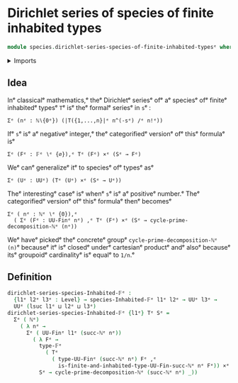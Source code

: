 # Dirichlet series of species of finite inhabited types

```agda
module species.dirichlet-series-species-of-finite-inhabited-typesᵉ where
```

<details><summary>Imports</summary>

```agda
open import elementary-number-theory.natural-numbersᵉ

open import foundation.cartesian-product-typesᵉ
open import foundation.dependent-pair-typesᵉ
open import foundation.universe-levelsᵉ

open import species.species-of-finite-inhabited-typesᵉ

open import univalent-combinatorics.cycle-prime-decomposition-natural-numbersᵉ
open import univalent-combinatorics.finite-typesᵉ
open import univalent-combinatorics.inhabited-finite-typesᵉ
```

</details>

## Idea

Inᵉ classicalᵉ mathematics,ᵉ theᵉ Dirichletᵉ seriesᵉ ofᵉ aᵉ speciesᵉ ofᵉ finiteᵉ inhabitedᵉ
typesᵉ `T`ᵉ isᵉ theᵉ formalᵉ seriesᵉ in `s`ᵉ :

```text
Σᵉ (nᵉ : ℕ∖{0ᵉ}) (|T({1,...,n}|ᵉ n^(-sᵉ) /ᵉ n!ᵉ))
```

Ifᵉ `s`ᵉ isᵉ aᵉ negativeᵉ integer,ᵉ theᵉ categorifiedᵉ versionᵉ ofᵉ thisᵉ formulaᵉ isᵉ

```text
Σᵉ (Fᵉ : 𝔽ᵉ ∖ᵉ {∅}),ᵉ Tᵉ (Fᵉ) ×ᵉ (Sᵉ → Fᵉ)
```

Weᵉ canᵉ generalizeᵉ itᵉ to speciesᵉ ofᵉ typesᵉ asᵉ

```text
Σᵉ (Uᵉ : UUᵉ) (Tᵉ (Uᵉ) ×ᵉ (Sᵉ → Uᵉ))
```

Theᵉ interestingᵉ caseᵉ isᵉ whenᵉ `s`ᵉ isᵉ aᵉ positiveᵉ number.ᵉ Theᵉ categorifiedᵉ versionᵉ
ofᵉ thisᵉ formulaᵉ thenᵉ becomesᵉ

```text
Σᵉ ( nᵉ : ℕᵉ ∖ᵉ {0}),ᵉ
  ( Σᵉ (Fᵉ : UU-Finᵉ nᵉ) ,ᵉ Tᵉ (Fᵉ) ×ᵉ (Sᵉ → cycle-prime-decomposition-ℕᵉ (nᵉ))
```

Weᵉ haveᵉ pickedᵉ theᵉ concreteᵉ groupᵉ `cycle-prime-decomposition-ℕᵉ (n)`ᵉ becauseᵉ itᵉ
isᵉ closedᵉ underᵉ cartesianᵉ productᵉ andᵉ alsoᵉ becauseᵉ itsᵉ groupoidᵉ cardinalityᵉ isᵉ
equalᵉ to `1/n`.ᵉ

## Definition

```agda
dirichlet-series-species-Inhabited-𝔽ᵉ :
  {l1ᵉ l2ᵉ l3ᵉ : Level} → species-Inhabited-𝔽ᵉ l1ᵉ l2ᵉ → UUᵉ l3ᵉ →
  UUᵉ (lsuc l1ᵉ ⊔ l2ᵉ ⊔ l3ᵉ)
dirichlet-series-species-Inhabited-𝔽ᵉ {l1ᵉ} Tᵉ Sᵉ =
  Σᵉ ( ℕᵉ)
    ( λ nᵉ →
      Σᵉ ( UU-Finᵉ l1ᵉ (succ-ℕᵉ nᵉ))
        ( λ Fᵉ →
          type-𝔽ᵉ
            ( Tᵉ
              ( type-UU-Finᵉ (succ-ℕᵉ nᵉ) Fᵉ ,ᵉ
                is-finite-and-inhabited-type-UU-Fin-succ-ℕᵉ nᵉ Fᵉ)) ×ᵉ
          Sᵉ → cycle-prime-decomposition-ℕᵉ (succ-ℕᵉ nᵉ) _))
```